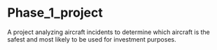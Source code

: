 # Phase_1_project
A project analyzing aircraft incidents to determine which aircraft is the safest and most likely to be used for investment purposes.
